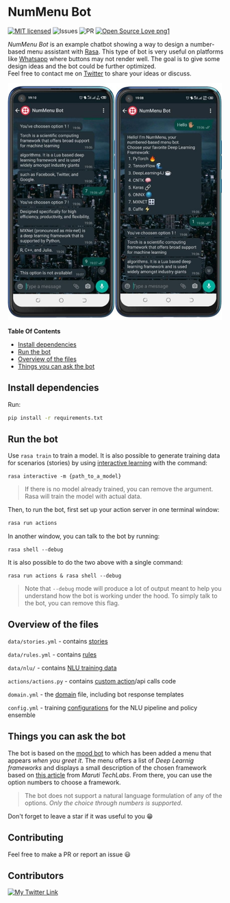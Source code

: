 # NumMenu Bot

[![MIT licensed](https://img.shields.io/badge/license-MIT-blue.svg)](./LICENSE)
![Issues](https://img.shields.io/github/issues/DerXter/NumMenu-Bot)
![PR](https://img.shields.io/github/issues-pr/DerXter/NumMenu-Bot)
[![Open Source Love png1](https://badges.frapsoft.com/os/v1/open-source.png?v=103)](https://github.com/ellerbrock/open-source-badges/)

_NumMenu Bot_ is an example chatbot showing a way to design a number-based menu assistant with [Rasa](https://rasa.com/). This type of bot is very useful on platforms like [Whatsapp](https://rasa.com/docs/rasa/connectors/twilio/) where buttons may not render well.
The goal is to give some design ideas and the bot could be further optimized.  
Feel free to contact me on [Twitter](https://twitter.com/derguene) to share your ideas or discuss.  

<img src="./illustration.jpg" width="500">

<!-- START doctoc generated TOC please keep comment here to allow auto update -->
<!-- DON'T EDIT THIS SECTION, INSTEAD RE-RUN doctoc TO UPDATE -->
**Table Of Contents**

- [Install dependencies](#install-dependencies)
- [Run the bot](#run-the-bot)
- [Overview of the files](#overview-of-the-files)
- [Things you can ask the bot](#things-you-can-ask-the-bot)

<!-- END doctoc generated TOC please keep comment here to allow auto update -->


## Install dependencies

Run:
```bash
pip install -r requirements.txt
```

## Run the bot

Use `rasa train` to train a model. It is also possible to generate training data for scenarios (stories) by using [interactive learning](https://rasa.com/docs/rasa/writing-stories/#using-interactive-learning) with the command:
```
rasa interactive -m {path_to_a_model} 
```
> If there is no model already trained, you can remove the argument. Rasa will train the model with actual data.


Then, to run the bot, first set up your action server in one terminal window:
```bash
rasa run actions
```

In another window, you can talk to the bot by running:
```
rasa shell --debug  
```

It is also possible to do the two above with a single command:  
```
rasa run actions & rasa shell --debug  
```

> Note that `--debug` mode will produce a lot of output meant to help you understand how the bot is working under the hood. To simply talk to the bot, you can remove this flag.


## Overview of the files

`data/stories.yml` - contains [stories](https://rasa.com/docs/rasa/stories/)

`data/rules.yml` - contains [rules](https://rasa.com/docs/rasa/rules)

`data/nlu/` - contains [NLU training data](https://rasa.com/docs/rasa/nlu-training-data)

`actions/actions.py` - contains [custom action](https://rasa.com/docs/rasa/custom-actions)/api calls code

`domain.yml`         - the [domain](https://rasa.com/docs/rasa/domain) file, including bot response templates

`config.yml`         - training [configurations](https://rasa.com/docs/rasa/model-configuration) for the NLU pipeline and policy ensemble

## Things you can ask the bot

The bot is based on the [mood bot](https://github.com/RasaHQ/rasa/tree/main/examples/moodbot) to which has been added a menu that appears *when you greet it*. The menu offers a list of *Deep Learnig frameworks* and displays a small description of the chosen framework based on [this article](https://marutitech.com/top-8-deep-learning-frameworks/) from _Maruti TechLabs_.
From there, you can use the option numbers to choose a framework.

> The bot does not support a natural language formulation of any of the options. _Only the choice through numbers is supported_.


Don't forget to leave a star if it was useful to you 😁

## Contributing

Feel free to make a PR or report an issue 😃

## Contributors

[![My Twitter Link](https://img.shields.io/twitter/follow/derguene?style=social)](https://twitter.com/derguene)
